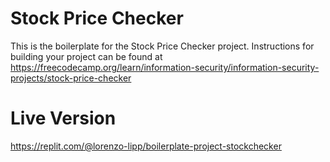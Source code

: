 # Stock Price Checker

This is the boilerplate for the Stock Price Checker project. Instructions for building your project can be found at https://freecodecamp.org/learn/information-security/information-security-projects/stock-price-checker

# Live Version

https://replit.com/@lorenzo-lipp/boilerplate-project-stockchecker

